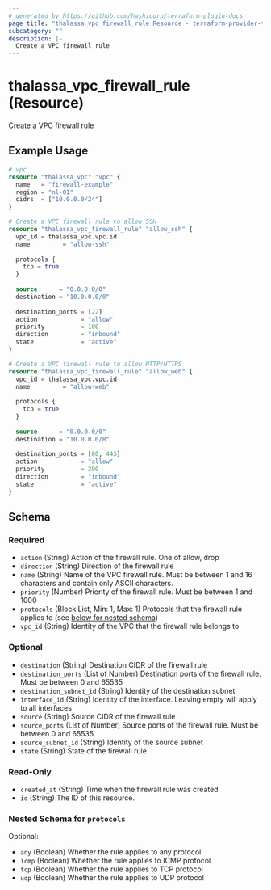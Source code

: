 ```yaml
---
# generated by https://github.com/hashicorp/terraform-plugin-docs
page_title: "thalassa_vpc_firewall_rule Resource - terraform-provider-thalassa"
subcategory: ""
description: |-
  Create a VPC firewall rule
---
```


# thalassa_vpc_firewall_rule (Resource)

Create a VPC firewall rule

## Example Usage

```terraform
# vpc
resource "thalassa_vpc" "vpc" {
  name   = "firewall-example"
  region = "nl-01"
  cidrs  = ["10.0.0.0/24"]
}

# Create a VPC firewall rule to allow SSH
resource "thalassa_vpc_firewall_rule" "allow_ssh" {
  vpc_id = thalassa_vpc.vpc.id
  name         = "allow-ssh"
  
  protocols {
    tcp = true
  }
  
  source      = "0.0.0.0/0"
  destination = "10.0.0.0/8"
  
  destination_ports = [22]
  action            = "allow"
  priority          = 100
  direction         = "inbound"
  state             = "active"
}

# Create a VPC firewall rule to allow HTTP/HTTPS
resource "thalassa_vpc_firewall_rule" "allow_web" {
  vpc_id = thalassa_vpc.vpc.id
  name         = "allow-web"
  
  protocols {
    tcp = true
  }
  
  source      = "0.0.0.0/0"
  destination = "10.0.0.0/8"
  
  destination_ports = [80, 443]
  action            = "allow"
  priority          = 200
  direction         = "inbound"
  state             = "active"
}
```

<!-- schema generated by tfplugindocs -->
## Schema

### Required

- `action` (String) Action of the firewall rule. One of allow, drop
- `direction` (String) Direction of the firewall rule
- `name` (String) Name of the VPC firewall rule. Must be between 1 and 16 characters and contain only ASCII characters.
- `priority` (Number) Priority of the firewall rule. Must be between 1 and 1000
- `protocols` (Block List, Min: 1, Max: 1) Protocols that the firewall rule applies to (see [below for nested schema](#nestedblock--protocols))
- `vpc_id` (String) Identity of the VPC that the firewall rule belongs to

### Optional

- `destination` (String) Destination CIDR of the firewall rule
- `destination_ports` (List of Number) Destination ports of the firewall rule. Must be between 0 and 65535
- `destination_subnet_id` (String) Identity of the destination subnet
- `interface_id` (String) Identity of the interface. Leaving empty will apply to all interfaces
- `source` (String) Source CIDR of the firewall rule
- `source_ports` (List of Number) Source ports of the firewall rule. Must be between 0 and 65535
- `source_subnet_id` (String) Identity of the source subnet
- `state` (String) State of the firewall rule

### Read-Only

- `created_at` (String) Time when the firewall rule was created
- `id` (String) The ID of this resource.

<a id="nestedblock--protocols"></a>
### Nested Schema for `protocols`

Optional:

- `any` (Boolean) Whether the rule applies to any protocol
- `icmp` (Boolean) Whether the rule applies to ICMP protocol
- `tcp` (Boolean) Whether the rule applies to TCP protocol
- `udp` (Boolean) Whether the rule applies to UDP protocol
